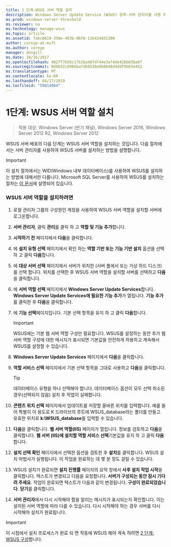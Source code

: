 ```yaml
---
title: 1 단계-WSUS 서버 역할 설치
description: Windows Server Update Service (WSUS) 항목-서버 관리자를 사용 하 여 서버 역할을 설치 하는 방법에 설명
ms.prod: windows-server-threshold
ms.reviewer: na
ms.technology: manage-wsus
ms.topic: article
ms.assetid: fabc8619-350e-403b-96f8-116424931300
author: coreyp-at-msft
ms.author: coreyp
manager: dongill
ms.date: 10/16/2017
ms.openlocfilehash: 4027f7656c17b2ba46fdf44e3af4de42bb056a6f
ms.sourcegitcommit: 0d0b32c8986ba7db9536e0b8648d4ddf9b03e452
ms.translationtype: MT
ms.contentlocale: ko-KR
ms.lasthandoff: 04/17/2019
ms.locfileid: "59814004"
---
```

# <a name="step-1-install-the-wsus-server-role"></a>1단계: WSUS 서버 역할 설치

>적용 대상: Windows Server (반기 채널), Windows Server 2016, Windows Server 2012 R2, Windows Server 2012

WSUS 서버 배포의 다음 단계는 WSUS 서버 역할을 설치하는 것입니다. 다음 절차에서는 서버 관리자를 사용하여 WSUS 서버를 설치하는 방법을 설명합니다.

> [!IMPORTANT]
> 이 설치 절차에서는 WID(Windows 내부 데이터베이스)를 사용하여 WSUS를 설치하는 방법에 대해서만 다룹니다. Microsoft SQL Server를 사용하여 WSUS를 설치하는 절차는 [이 문서](https://social.technet.microsoft.com/wiki/contents/articles/10020.installing-wsus-server-role-on-windows-server-2012-with-microsoft-sql-database.aspx)에 설명되어 있습니다.

### <a name="to-install-the-wsus-server-role"></a>WSUS 서버 역할을 설치하려면

1.  로컬 관리자 그룹의 구성원인 계정을 사용하여 WSUS 서버 역할을 설치할 서버에 로그온합니다.

2.  **서버 관리자**, 클릭 **관리**를 클릭 하 고 **역할 및 기능 추가**합니다.

3.  **시작하기 전** 페이지에서 **다음**을 클릭합니다.

4.  에 **설치 유형 선택** 페이지에서 확인 하는 **역할 기반 또는 기능 기반 설치** 옵션을 선택 하 고 클릭 **다음**합니다.

5.  에 **대상 서버 선택** 페이지에서 서버가 위치한 (서버 풀에서 또는 가상 하드 디스크)를 선택 합니다. 위치를 선택한 후 WSUS 서버 역할을 설치할 서버를 선택하고 **다음**을 클릭합니다.

6.  에 **서버 역할 선택** 페이지에서 **Windows Server Update Services**합니다.  **Windows Server Update Services에 필요한 기능 추가**가 열립니다. **기능 추가**를 클릭한 후 **다음**을 클릭합니다.

7.  에 **기능 선택**페이지입니다. 기본 선택 항목을 유지 하 고 클릭 **다음**합니다.

    > [!IMPORTANT]
    > WSUS에는 기본 웹 서버 역할 구성만 필요합니다. WSUS를 설정하는 동안 추가 웹 서버 역할 구성에 대한 메시지가 표시되면 기본값을 안전하게 허용하고 계속해서 WSUS를 설정할 수 있습니다.

8.  **Windows Server Update Services** 페이지에서 **다음**을 클릭합니다.

9. **역할 서비스 선택** 페이지에서 기본 선택 항목을 그대로 사용하고 **다음**을 클릭합니다.

    > [!TIP]
    > 데이터베이스 유형을 하나 선택해야 합니다. 데이터베이스 옵션이 모두 선택 취소된 경우(선택되지 않음) 설치 후 작업이 실패합니다.

10. **콘텐츠 위치 선택** 페이지에서 업데이트를 저장할 올바른 위치를 입력합니다. 예를 들어 특별히 이 용도로 K 드라이브의 루트에 WSUS_database라는 폴더를 만들고 유효한 위치로 **k:\WSUS_database**를 입력할 수 있습니다.

11. **다음**을 클릭합니다. **웹 서버 역할(IIS)** 페이지가 열립니다. 정보를 검토하고 **다음**을 클릭합니다. **웹 서버 (IIS)에 설치할 역할 서비스 선택**기본값을 유지 하 고 클릭 **다음**합니다.

12. **설치 선택 확인** 페이지에서 선택한 옵션을 검토한 후 **설치**를 클릭합니다. WSUS 설치 마법사가 실행됩니다. 이 작업을 완료하는 데 몇 분 정도 걸릴 수 있습니다.

13. WSUS 설치가 완료되면 **설치 진행률** 페이지의 요약 창에서 **사후 설치 작업 시작**을 클릭합니다. 텍스트가 변경되고 다음을 요청합니다. **서버가 구성되는 동안 잠시 기다려 주세요**. 작업이 완료되면 텍스트가 다음과 같이 변경됩니다. **구성이 완료되었습니다**. **닫기**를 클릭합니다.

14. **서버 관리자**에서 다시 시작해야 함을 알리는 메시지가 표시되는지 확인합니다. 이는 설치된 서버 역할에 따라 다를 수 있습니다. 다시 시작해야 하는 경우 서버를 다시 시작해야 설치가 완료됩니다.

> [!IMPORTANT]
> 이 시점에서 설치 프로세스가 완료 되 면 작동에 WSUS 해야 계속 하려면 [2 단계: WSUS 구성](2-configure-wsus.md)합니다.

